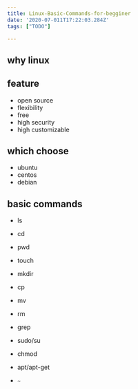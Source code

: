 ```yaml
---
title: Linux-Basic-Commands-for-begginer
date: '2020-07-011T17:22:03.284Z'
tags: ["TODO"]

---
```


## why linux

## feature

- open source
- flexibility
- free
- high security
- high customizable

## which choose

- ubuntu
- centos
- debian

## basic commands

- ls

- cd

- pwd

- touch

- mkdir

- cp

- mv

- rm

- grep

- sudo/su

- chmod

- apt/apt-get

- ```~```


